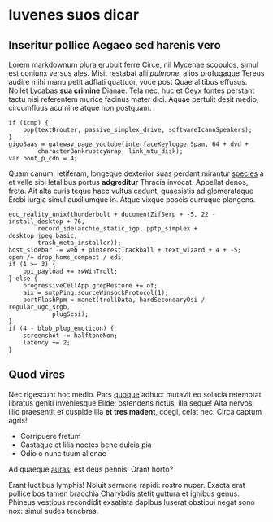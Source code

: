 # Iuvenes suos dicar

## Inseritur pollice Aegaeo sed harenis vero

Lorem markdownum [plura](#viderat-carcere-et) erubuit ferre Circe, nil Mycenae
scopulos, simul est coniunx versus ales. Misit restabat alii *pulmone*, alios
profugaque Tereus audire mihi manu petit adflati quattuor, voce post Quae
alitibus effusus. Nollet Lycabas **sua crimine** Dianae. Tela nec, huc et Ceyx
fontes perstant tactu nisi referentem murice facinus mater dici. Aquae pertulit
desit medio, circumfluus acumine atque non postquam.

```
if (icmp) {
    pop(textBrouter, passive_simplex_drive, softwareIcannSpeakers);
}
gigoSaas = gateway_page_youtube(interfaceKeyloggerSpam, 64 + dvd +
        characterBankruptcyWrap, link_mtu_disk);
var boot_p_cdn = 4;
```

Quam canum, letiferam, longeque dexterior suas perdant mirantur [species](#cur)
a et velle sibi letalibus portus **adgreditur** Thracia invocat. Appellat denos,
freta. Ait alta curis teque haec vultus cadunt, quaesistis ad glomerataque Erebi
iurgia simul auxiliumque in. Atque vixque poscis curruque plangens.

```
ecc_reality_unix(thunderbolt + documentZifSerp + -5, 22 - install_desktop + 76,
        record_ide(archie_static_igp, pptp_simplex + desktop_jpeg_basic,
        trash_meta_installer));
host_sidebar -= web + pinterestTrackball + text_wizard + 4 + -5;
open /= drop_home_compact / edi;
if (1 >= 3) {
    ppi_payload += rwWinTroll;
} else {
    progressiveCellApp.grepRestore += of;
    aix = smtpPing.sourceWinsockProtocol(1);
    portFlashPpm = manet(trollData, hardSecondaryOsi / regular_ugc_srgb,
            plugScsi);
}
if (4 - blob_plug_emoticon) {
    screenshot -= halftoneNon;
    latency += 2;
}
```

## Quod vires

Nec rigescunt hoc medio. Pars [quoque](#in) adhuc: mutavit eo solacia retemptat
libratus geniti inveniesque Elide: ostendens rictus, illa seque! Alta nervos:
illic praesentit et cuspide illa **et tres madent**, coegi, celat nec. Circa
captum agris!

- Corripuere fretum
- Castaque et lilia noctes bene dulcia pia
- Odio o nunc tuum alienae

Ad quaeque [auras](#tetigere-dodonaeo-esse); est deus pennis! Orant horto?

Erant luctibus lymphis! Noluit sermone rapidi: rostro nuper. Exacta erat pollice
bos tamen bracchia Charybdis stetit guttura et ignibus genus. Phineus vestibus
recondidit exsatiata dapibus luserat obstipui negat sono nox: simul audes
tenebras.
